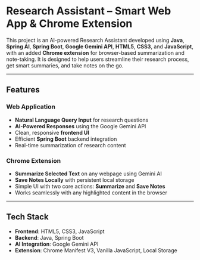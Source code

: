 # Research Assistant – Smart Web App & Chrome Extension

This project is an AI-powered Research Assistant developed using **Java**, **Spring AI**, **Spring Boot**, **Google Gemini API**, **HTML5**, **CSS3**, and **JavaScript**, with an added **Chrome extension** for browser-based summarization and note-taking. It is designed to help users streamline their research process, get smart summaries, and take notes on the go.

----

## Features

### Web Application
- **Natural Language Query Input** for research questions
- **AI-Powered Responses** using the Google Gemini API
- Clean, responsive **frontend UI**
- Efficient **Spring Boot** backend integration
- Real-time summarization of research content

### Chrome Extension
- **Summarize Selected Text** on any webpage using Gemini AI
- **Save Notes Locally** with persistent local storage
- Simple UI with two core actions: **Summarize** and **Save Notes**
- Works seamlessly with any highlighted content in the browser

----

## Tech Stack

- **Frontend**: HTML5, CSS3, JavaScript
- **Backend**: Java, Spring Boot 
- **AI Integration**: Google Gemini API
- **Extension**: Chrome Manifest V3, Vanilla JavaScript, Local Storage
